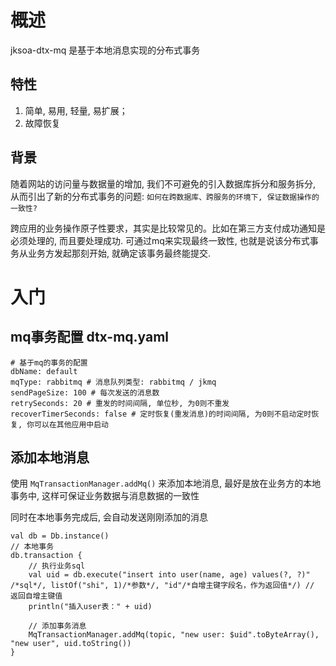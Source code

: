 
# 概述

jksoa-dtx-mq 是基于本地消息实现的分布式事务

## 特性
1. 简单, 易用, 轻量, 易扩展；
2. 故障恢复

## 背景

随着网站的访问量与数据量的增加, 我们不可避免的引入数据库拆分和服务拆分, 从而引出了新的分布式事务的问题:
`如何在跨数据库、跨服务的环境下, 保证数据操作的一致性?`

跨应用的业务操作原子性要求，其实是比较常见的。比如在第三方支付成功通知是必须处理的, 而且要处理成功. 可通过mq来实现最终一致性, 也就是说该分布式事务从业务方发起那刻开始, 就确定该事务最终能提交.

# 入门

## mq事务配置 dtx-mq.yaml

```
# 基于mq的事务的配置
dbName: default
mqType: rabbitmq # 消息队列类型: rabbitmq / jkmq
sendPageSize: 100 # 每次发送的消息数
retrySeconds: 20 # 重发的时间间隔, 单位秒, 为0则不重发
recoverTimerSeconds: false # 定时恢复(重发消息)的时间间隔, 为0则不启动定时恢复, 你可以在其他应用中启动
```

## 添加本地消息

使用 `MqTransactionManager.addMq()` 来添加本地消息, 最好是放在业务方的本地事务中, 这样可保证业务数据与消息数据的一致性

同时在本地事务完成后, 会自动发送刚刚添加的消息

```
val db = Db.instance()
// 本地事务
db.transaction {
    // 执行业务sql
    val uid = db.execute("insert into user(name, age) values(?, ?)" /*sql*/, listOf("shi", 1)/*参数*/, "id"/*自增主键字段名，作为返回值*/) // 返回自增主键值
    println("插入user表：" + uid)

    // 添加事务消息
    MqTransactionManager.addMq(topic, "new user: $uid".toByteArray(), "new user", uid.toString())
}
```